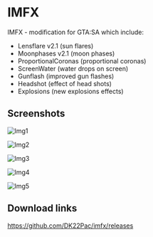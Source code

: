 # IMFX

IMFX - modification for GTA:SA which include:
* Lensflare v2.1 (sun flares)
* Moonphases v2.1 (moon phases)
* ProportionalCoronas (proportional coronas)
* ScreenWater (water drops on screen)
* Gunflash (improved gun flashes)
* Headshot (effect of head shots)
* Explosions (new explosions effects)

## Screenshots

![Img1](http://i.imgur.com/VIe7SmL.jpg)

![Img2](http://i.imgur.com/lOHGQEz.jpg)

![Img3](http://i.imgur.com/Uw7yrGh.jpg)

![Img4](http://i.imgur.com/1rB30vb.png)

![Img5](http://i.imgur.com/mPeony6.png)

## Download links

https://github.com/DK22Pac/imfx/releases
